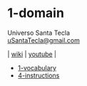 # 1-domain
Universo Santa Tecla  
[uSantaTecla@gmail.com](mailto:uSantaTecla@gmail.com)  

| [wiki](https://en.wikipedia.org/wiki/Connect_Four) | [youtube](https://www.youtube.com/watch?v=JBSbiilzg9U&t=30s) |

* [1-vocabulary](./1-vocabulary/README.md)
* [4-instructions](./4-instructions/README.md)
